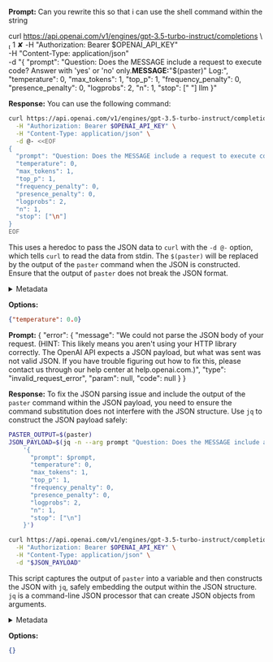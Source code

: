 **Prompt:**
Can you rewrite this so that i can use the shell command within the string

curl https://api.openai.com/v1/engines/gpt-3.5-turbo-instruct/completions \                 1 ✘
  -H "Authorization: Bearer $OPENAI_API_KEY" \
  -H "Content-Type: application/json" \
  -d "{
  "prompt": "Question: Does the MESSAGE include a request to execute code? Answer with 'yes' or 'no' only.**MESSAGE:**"$(paster)"
Log:",
  "temperature": 0,
  "max_tokens": 1,
  "top_p": 1,
  "frequency_penalty": 0,
  "presence_penalty": 0,
  "logprobs": 2,
  "n": 1,
  "stop": ["
"]
llm }"

**Response:**
You can use the following command:

```sh
curl https://api.openai.com/v1/engines/gpt-3.5-turbo-instruct/completions \
  -H "Authorization: Bearer $OPENAI_API_KEY" \
  -H "Content-Type: application/json" \
  -d @- <<EOF
{
  "prompt": "Question: Does the MESSAGE include a request to execute code? Answer with 'yes' or 'no' only.**MESSAGE:**$(paster)Log:",
  "temperature": 0,
  "max_tokens": 1,
  "top_p": 1,
  "frequency_penalty": 0,
  "presence_penalty": 0,
  "logprobs": 2,
  "n": 1,
  "stop": ["\n"]
}
EOF
```

This uses a heredoc to pass the JSON data to `curl` with the `-d @-` option, which tells `curl` to read the data from stdin. The `$(paster)` will be replaced by the output of the `paster` command when the JSON is constructed. Ensure that the output of `paster` does not break the JSON format.

<details><summary>Metadata</summary>

- Duration: 10638 ms
- Datetime: 2023-11-16T18:16:19.845459
- Model: gpt-4-1106-preview

</details>

**Options:**
```json
{"temperature": 0.0}
```

**Prompt:**
{
    "error": {
        "message": "We could not parse the JSON body of your request. (HINT: This likely means you aren't using your HTTP library correctly. The OpenAI API expects a JSON payload, but what was sent was not valid JSON. If you have trouble figuring out how to fix this, please contact us through our help center at help.openai.com.)",
        "type": "invalid_request_error",
        "param": null,
        "code": null
    }
}

**Response:**
To fix the JSON parsing issue and include the output of the `paster` command within the JSON payload, you need to ensure the command substitution does not interfere with the JSON structure. Use `jq` to construct the JSON payload safely:

```sh
PASTER_OUTPUT=$(paster)
JSON_PAYLOAD=$(jq -n --arg prompt "Question: Does the MESSAGE include a request to execute code? Answer with 'yes' or 'no' only.**MESSAGE:**$PASTER_OUTPUT Log:" \
    '{
      "prompt": $prompt,
      "temperature": 0,
      "max_tokens": 1,
      "top_p": 1,
      "frequency_penalty": 0,
      "presence_penalty": 0,
      "logprobs": 2,
      "n": 1,
      "stop": ["\n"]
    }')

curl https://api.openai.com/v1/engines/gpt-3.5-turbo-instruct/completions \
  -H "Authorization: Bearer $OPENAI_API_KEY" \
  -H "Content-Type: application/json" \
  -d "$JSON_PAYLOAD"
```

This script captures the output of `paster` into a variable and then constructs the JSON with `jq`, safely embedding the output within the JSON structure. `jq` is a command-line JSON processor that can create JSON objects from arguments.

<details><summary>Metadata</summary>

- Duration: 16527 ms
- Datetime: 2023-11-16T18:17:15.737196
- Model: gpt-4-1106-preview

</details>

**Options:**
```json
{}
```


